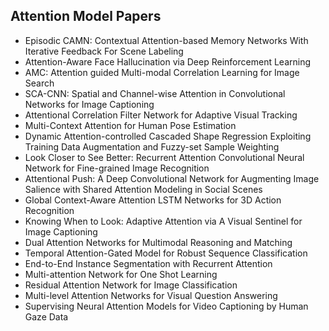 <h2> Attention Model Papers </h2>

<ul>

     
          
             

 <li><a target="_blank" href="https://github.com/manjunath5496/Attention-Model-Papers/blob/master/att(1).pdf" style="text-decoration:none;">Episodic CAMN: Contextual Attention-based Memory Networks With Iterative Feedback For Scene Labeling</a></li>

 <li><a target="_blank" href="https://github.com/manjunath5496/Attention-Model-Papers/blob/master/att(2).pdf" style="text-decoration:none;">Attention-Aware Face Hallucination via Deep Reinforcement Learning</a></li>

<li><a target="_blank" href="https://github.com/manjunath5496/Attention-Model-Papers/blob/master/att(3).pdf" style="text-decoration:none;">AMC: Attention guided Multi-modal Correlation Learning for Image Search</a></li>
 <li><a target="_blank" href="https://github.com/manjunath5496/Attention-Model-Papers/blob/master/att(4).pdf" style="text-decoration:none;">SCA-CNN: Spatial and Channel-wise Attention in Convolutional Networks for Image Captioning</a></li>                              
<li><a target="_blank" href="https://github.com/manjunath5496/Attention-Model-Papers/blob/master/att(5).pdf" style="text-decoration:none;">Attentional Correlation Filter Network for Adaptive Visual Tracking</a></li>
<li><a target="_blank" href="https://github.com/manjunath5496/Attention-Model-Papers/blob/master/att(6).pdf" style="text-decoration:none;">Multi-Context Attention for Human Pose Estimation</a></li>
 <li><a target="_blank" href="https://github.com/manjunath5496/Attention-Model-Papers/blob/master/att(7).pdf" style="text-decoration:none;">Dynamic Attention-controlled Cascaded Shape Regression Exploiting Training Data Augmentation and Fuzzy-set Sample Weighting</a></li>

 <li><a target="_blank" href="https://github.com/manjunath5496/Attention-Model-Papers/blob/master/att(8).pdf" style="text-decoration:none;"> Look Closer to See Better: Recurrent Attention Convolutional Neural Network for Fine-grained Image Recognition</a></li>
   <li><a target="_blank" href="https://github.com/manjunath5496/Attention-Model-Papers/blob/master/att(9).pdf" style="text-decoration:none;">Attentional Push: A Deep Convolutional Network for Augmenting Image Salience with Shared Attention Modeling in Social Scenes</a></li>
  
   
 <li><a target="_blank" href="https://github.com/manjunath5496/Attention-Model-Papers/blob/master/att(10).pdf" style="text-decoration:none;">Global Context-Aware Attention LSTM Networks for 3D Action Recognition</a></li>                              
<li><a target="_blank" href="https://github.com/manjunath5496/Attention-Model-Papers/blob/master/att(11).pdf" style="text-decoration:none;">Knowing When to Look: Adaptive Attention via A Visual Sentinel for Image Captioning</a></li>
<li><a target="_blank" href="https://github.com/manjunath5496/Attention-Model-Papers/blob/master/att(12).pdf" style="text-decoration:none;">Dual Attention Networks for Multimodal Reasoning and Matching</a></li>
<li><a target="_blank" href="https://github.com/manjunath5496/Attention-Model-Papers/blob/master/att(13).pdf" style="text-decoration:none;">Temporal Attention-Gated Model for Robust Sequence Classification</a></li>

<li><a target="_blank" href="https://github.com/manjunath5496/Attention-Model-Papers/blob/master/att(14).pdf" style="text-decoration:none;">End-to-End Instance Segmentation with Recurrent Attention</a></li>
                              
<li><a target="_blank" href="https://github.com/manjunath5496/Attention-Model-Papers/blob/master/att(15).pdf" style="text-decoration:none;">Multi-attention Network for One Shot Learning</a></li>

<li><a target="_blank" href="https://github.com/manjunath5496/Attention-Model-Papers/blob/master/att(16).pdf" style="text-decoration:none;">Residual Attention Network for Image Classification</a></li>

  <li><a target="_blank" href="https://github.com/manjunath5496/Attention-Model-Papers/blob/master/att(17).pdf" style="text-decoration:none;">Multi-level Attention Networks for Visual Question Answering</a></li>   
  
<li><a target="_blank" href="https://github.com/manjunath5496/Attention-Model-Papers/blob/master/att(18).pdf" style="text-decoration:none;">Supervising Neural Attention Models for Video Captioning by Human Gaze Data</a></li> 

</ul>
